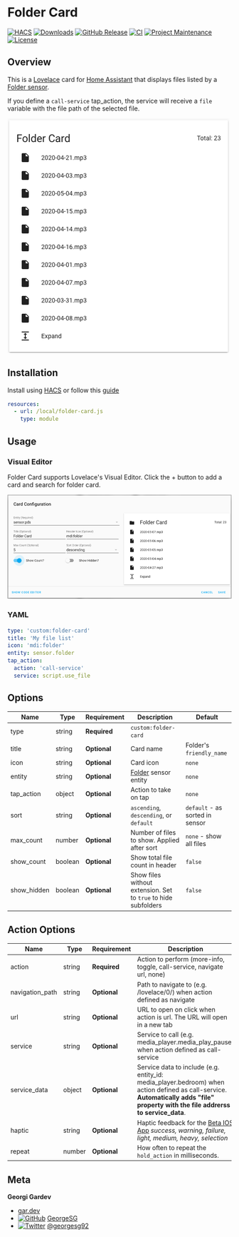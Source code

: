 # Folder Card

[![HACS][hacs-shield]][hacs-link]
[![Downloads][downloads-shield]][downloads-link]
[![GitHub Release][releases-shield]][releases-link]
[![CI][ci-shield]][ci-link]
[![Project Maintenance][maintenance-shield]][maintenance-link]
[![License][license-shield]][license-link]

## Overview

This is a [Lovelace](https://www.home-assistant.io/lovelace) card for [Home Assistant](https://www.home-assistant.io/) that displays files listed by a [Folder sensor](https://www.home-assistant.io/integrations/folder/).

If you define a `call-service` tap_action, the service will receive a `file` variable with the file path of the selected file.

![example](https://raw.githubusercontent.com/GeorgeSG/lovelace-folder-card/master/examples/example.png)

## Installation

Install using [HACS](https://hacs.xyz) or follow this [guide](https://github.com/thomasloven/hass-config/wiki/Lovelace-Plugins)

```yaml
resources:
  - url: /local/folder-card.js
    type: module
```

## Usage


### Visual Editor

Folder Card supports Lovelace's Visual Editor. Click the + button to add a card and search for folder card.

![Visual Editor](https://raw.githubusercontent.com/GeorgeSG/lovelace-folder-card/master/examples/visual_editor.png)

### YAML

```yaml
type: 'custom:folder-card'
title: 'My file list'
icon: 'mdi:folder'
entity: sensor.folder
tap_action:
  action: 'call-service'
  service: script.use_file
```

## Options

| Name        | Type    | Requirement  | Description                                                                | Default                         |
| ----------- | ------- | ------------ | -------------------------------------------------------------------------- | ------------------------------- |
| type        | string  | **Required** | `custom:folder-card`                                                       |                                 |
| title       | string  | **Optional** | Card name                                                                  | Folder's `friendly_name`        |
| icon        | string  | **Optional** | Card icon                                                                  | `none`                          |
| entity      | string  | **Optional** | [Folder](https://www.home-assistant.io/integrations/folder/) sensor entity | `none`                          |
| tap_action  | object  | **Optional** | Action to take on tap                                                      | `none`                          |
| sort        | string  | **Optional** | `ascending`, `descending`, or `default`                                    | `default` - as sorted in sensor |
| max_count   | number  | **Optional** | Number of files to show. Applied after sort                                | `none` - show all files         |
| show_count  | boolean | **Optional** | Show total file count in header                                            | `false`                         |
| show_hidden | boolean | **Optional** | Show files without extension. Set to `true` to hide subfolders             | `false`                         |

## Action Options

| Name            | Type   | Requirement  | Description                                                                                                                                                                        | Default |
| --------------- | ------ | ------------ | ---------------------------------------------------------------------------------------------------------------------------------------------------------------------------------- | ------- |
| action          | string | **Required** | Action to perform (more-info, toggle, call-service, navigate url, none)                                                                                                            | `none`  |
| navigation_path | string | **Optional** | Path to navigate to (e.g. /lovelace/0/) when action defined as navigate                                                                                                            | `none`  |
| url             | string | **Optional** | URL to open on click when action is url. The URL will open in a new tab                                                                                                            | `none`  |
| service         | string | **Optional** | Service to call (e.g. media_player.media_play_pause) when action defined as call-service                                                                                           | `none`  |
| service_data    | object | **Optional** | Service data to include (e.g. entity_id: media_player.bedroom) when action defined as call-service. **Automatically adds "file" property with the file addrerss to service_data**. | `none`  |
| haptic          | string | **Optional** | Haptic feedback for the [Beta IOS App](http://home-assistant.io/ios/beta) _success, warning, failure, light, medium, heavy, selection_                                             | `none`  |
| repeat          | number | **Optional** | How often to repeat the `hold_action` in milliseconds.                                                                                                                             | `none`  |

## Meta

**Georgi Gardev**

- [gar.dev](https://gar.dev)
- [![GitHub][github-icon]][github-link] [GeorgeSG][github-link]
- [![Twitter][twitter-icon]][twitter-link] [@georgesg92][twitter-link]

[hacs-shield]: https://img.shields.io/badge/HACS-Default-brightgreen.svg
[hacs-link]: https://github.com/hacs/integration
[downloads-shield]: https://img.shields.io/github/downloads/GeorgeSG/lovelace-folder-card/latest/total?color=brightgreen&logo=github
[downloads-link]: https://github.com/GeorgeSG/lovelace-folder-card/releases
[releases-shield]: https://img.shields.io/github/release/GeorgeSG/lovelace-folder-card.svg
[releases-link]: https://github.com/GeorgeSG/lovelace-folder-card/releases
[ci-shield]: https://img.shields.io/github/workflow/status/GeorgeSG/lovelace-folder-card/CI?label=CI&logo=github&
[ci-link]: https://github.com/GeorgeSG/lovelace-folder-card/actions?query=workflow%3ACI
[maintenance-shield]: https://img.shields.io/maintenance/yes/2022.svg
[maintenance-link]: https://github.com/GeorgeSG/lovelace-folder-card
[license-shield]: https://img.shields.io/github/license/GeorgeSG/lovelace-folder-card?color=brightgreen
[license-link]: https://github.com/GeorgeSG/lovelace-folder-card/blob/master/LICENSE
[github-icon]: http://i.imgur.com/9I6NRUm.png
[github-link]: https://github.com/GeorgeSG/
[twitter-icon]: http://i.imgur.com/wWzX9uB.png
[twitter-link]: https://twitter.com/georgesg92
